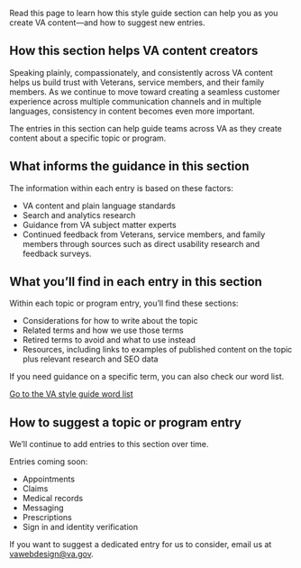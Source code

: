Read this page to learn how this style guide section can help you as you create VA content—and how to suggest new entries. 

## How this section helps VA content creators ## 

Speaking plainly, compassionately, and consistently across VA content helps us build trust with Veterans, service members, and their family members. As we continue to move toward creating a seamless customer experience across multiple communication channels and in multiple languages, consistency in content becomes even more important. 

The entries in this section can help guide teams  across VA as they create content about a specific topic or program.  
 

## What informs the guidance in this section ## 

The information within each entry is based on these factors: 

- VA content and plain language standards 
- Search and analytics research 
- Guidance from VA subject matter experts 
- Continued feedback from Veterans, service members, and family members through sources such as direct usability research and feedback surveys. 

## What you’ll find in each entry in this section ## 

Within each topic or program entry, you’ll find these sections: 

- Considerations for how to write about the topic 
- Related terms and how we use those terms
- Retired terms to avoid and what to use instead 
- Resources, including links to examples of published content on the topic plus relevant research and SEO data 

If you need guidance on a specific term, you can also check our word list.  

[Go to the VA style guide word list](https://design.va.gov/content-style-guide/word-list)

## How to suggest a topic or program entry ## 

We’ll continue to add entries to this section over time. 

Entries coming soon: 

- Appointments 
- Claims 
- Medical records 
- Messaging 
- Prescriptions 
- Sign in and identity verification 

If you want to suggest a dedicated entry for us to consider, email us at vawebdesign@va.gov. 
